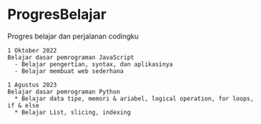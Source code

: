 # ProgresBelajar
Progres belajar dan perjalanan codingku
```
1 Oktober 2022
Belajar dasar pemrograman JavaScript 
  - Belajar pengertian, syntax, dan aplikasinya
  - Belajar membuat web sederhana
```

```
1 Agustus 2023
Belajar dasar pemrograman Python
  * Belajar data tipe, memori & ariabel, logical operation, for loops, if & else
  * Belajar List, slicing, indexing
```
